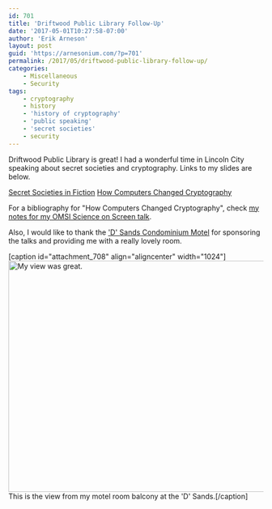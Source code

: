 ```yaml
---
id: 701
title: 'Driftwood Public Library Follow-Up'
date: '2017-05-01T10:27:58-07:00'
author: 'Erik Arneson'
layout: post
guid: 'https://arnesonium.com/?p=701'
permalink: /2017/05/driftwood-public-library-follow-up/
categories:
    - Miscellaneous
    - Security
tags:
    - cryptography
    - history
    - 'history of cryptography'
    - 'public speaking'
    - 'secret societies'
    - security
---
```


Driftwood Public Library is great! I had a wonderful time in Lincoln City speaking about secret societies and cryptography. Links to my slides are below.
<!--more-->

<a class="button" href="https://arnesonium-downloads.s3.amazonaws.com/Secret%20Societies%20in%20Fiction.pdf">Secret Societies in Fiction</a> <a class="button" href="https://arnesonium-downloads.s3.amazonaws.com/How%20Computers%20Changed%20Cryptography.pdf">How Computers Changed Cryptography</a>

For a bibliography for "How Computers Changed Cryptography", check <a href="https://arnesonium.com/2017/03/omsi-science-on-screen-wrapup/">my notes for my OMSI Science on Screen talk</a>.

Also, I would like to thank the <a href="http://dsandsmotel.com/" target="_blank">'D' Sands Condominium Motel</a> for sponsoring the talks and providing me with a really lovely room.

[caption id="attachment_708" align="aligncenter" width="1024"]<a href="https://arnesonium.com/wp-content/uploads/2017/05/Lincoln-City-D-Sands-view.jpg"><img src="https://arnesonium.com/wp-content/uploads/2017/05/Lincoln-City-D-Sands-view-1024x457.jpg" alt="My view was great." width="1024" height="457" class="size-large wp-image-708" /></a> This is the view from my motel room balcony at the 'D' Sands.[/caption]
